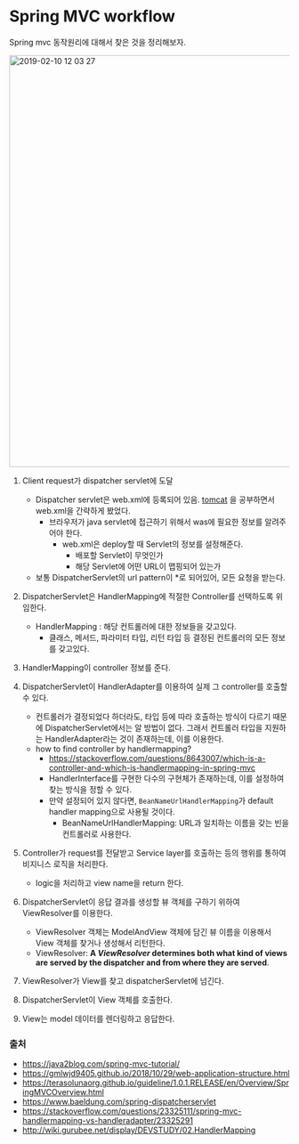 # Spring MVC workflow

Spring mvc 동작원리에 대해서 찾은 것을 정리해보자.

<img width="740" alt="2019-02-10 12 03 27" src="https://user-images.githubusercontent.com/2508849/52528898-710d0380-2d2c-11e9-81c6-bcb4c6d53fc1.png">

1. Client request가 dispatcher servlet에 도달
	* Dispatcher servlet은 web.xml에 등록되어 있음. [tomcat](https://github.com/wlsgussla123/TIL/blob/master/tomcat/apache-tomcat.md) 을 공부하면서 web.xml을 간략하게 봤었다.
		* 브라우저가 java servlet에 접근하기 위해서 was에 필요한 정보를 알려주어야 한다.
			* web.xml은 deploy할 때 Servlet의 정보를 설정해준다.
				* 배포할 Servlet이 무엇인가
				* 해당 Servlet에 어떤 URL이 맵핑되어 있는가
	* 보통 DispatcherServlet의 url pattern이 *로 되어있어, 모든 요청을 받는다.

2. DispatcherServlet은 HandlerMapping에 적절한 Controller를 선택하도록 위임한다.
	*  HandlerMapping : 해당 컨트롤러에 대한 정보들을 갖고있다.
		* 클래스, 메서드, 파라미터 타입, 리턴 타입 등 결정된 컨트롤러의 모든 정보를 갖고있다.
3. HandlerMapping이 controller 정보를 준다.

4.  DispatcherServlet이 HandlerAdapter를 이용하여 실제 그 controller를 호출할 수 있다. 
	* 컨트롤러가 결정되었다 하더라도, 타입 등에 따라 호출하는 방식이 다르기 때문에 DispatcherServlet에서는 알 방법이 없다. 그래서 컨트롤러 타입을 지원하는 HandlerAdapter라는 것이 존재하는데, 이를 이용한다.
	* how to find controller by handlermapping?
		* https://stackoverflow.com/questions/8643007/which-is-a-controller-and-which-is-handlermapping-in-spring-mvc
		* HandlerInterface를 구현한 다수의 구현체가 존재하는데, 이를 설정하여 찾는 방식을 정할 수 있다. 
		* 만약 설정되어 있지 않다면, `BeanNameUrlHandlerMapping`가 default handler mapping으로 사용될 것이다. 
			* BeanNameUrlHandlerMapping: URL과 일치하는 이름을 갖는 빈을 컨트롤러로 사용한다.

5. Controller가 request를 전달받고 Service layer를 호출하는 등의 행위를 통하여 비지니스 로직을 처리한다.
	* logic을 처리하고 view name을 return 한다.

6. DispatcherServlet이 응답 결과를 생성할 뷰 객체를 구하기 위하여 ViewResolver를 이용한다.
	* ViewResolver 객체는 ModelAndView 객체에 담긴 뷰 이름을 이용해서 View 객체를 찾거나 생성해서 리턴한다.
	* ViewResolver: **A  _ViewResolver_  determines both what kind of views are served by the dispatcher and from where they are served**.

7. ViewResolver가 View를 찾고 dispatcherServlet에 넘긴다.
8. DispatcherServlet이 View 객체를 호출한다.
9. View는 model 데이터를 렌더링하고 응답한다. 
  	

### 출처
* https://java2blog.com/spring-mvc-tutorial/
* https://gmlwjd9405.github.io/2018/10/29/web-application-structure.html
* https://terasolunaorg.github.io/guideline/1.0.1.RELEASE/en/Overview/SpringMVCOverview.html
* https://www.baeldung.com/spring-dispatcherservlet
* https://stackoverflow.com/questions/23325111/spring-mvc-handlermapping-vs-handleradapter/23325291
* http://wiki.gurubee.net/display/DEVSTUDY/02.HandlerMapping
